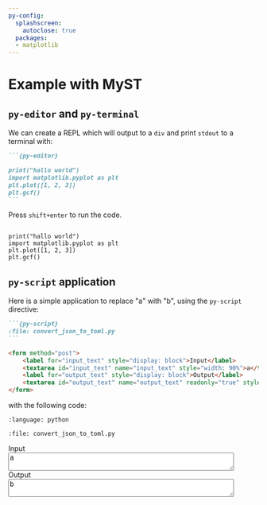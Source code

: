```yaml
---
py-config:
  splashscreen:
    autoclose: true
  packages:
  - matplotlib
---
```


# Example with MyST

## `py-editor` and `py-terminal`

We can create a REPL which will output to a `div` and print `stdout` to a terminal with:

````md
```{py-editor}

print("hallo world")
import matplotlib.pyplot as plt
plt.plot([1, 2, 3])
plt.gcf()
```
````

Press `shift+enter` to run the code.

```{py-editor}

print("hallo world")
import matplotlib.pyplot as plt
plt.plot([1, 2, 3])
plt.gcf()
```

## `py-script` application

Here is a simple application to replace "a" with "b", using the `py-script` directive:

````md
```{py-script}
:file: convert_json_to_toml.py
```

<form method="post">
    <label for="input_text" style="display: block">Input</label>
    <textarea id="input_text" name="input_text" style="width: 90%">a</textarea>
    <label for="output_text" style="display: block">Output</label>
    <textarea id="output_text" name="output_text" readonly="true" style="width: 90%">b</textarea>
</form>
````

with the following code:

```{literalinclude} convert_json_to_toml.py
:language: python
```

```{py-script}
:file: convert_json_to_toml.py
```

<form method="post">
    <label for="input_text" style="display: block">Input</label>
    <textarea id="input_text" name="input_text" style="width: 90%">a</textarea>
    <label for="output_text" style="display: block">Output</label>
    <textarea id="output_text" name="output_text" readonly="true" style="width: 90%">b</textarea>
</form>
